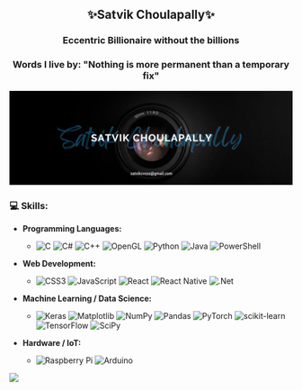 <h2 align= "center">✨Satvik Choulapally✨</h2>
<h3 align = "center"> Eccentric Billionaire without the billions </h3>
<h3 align="center">Words I live by: "Nothing is more permanent than a temporary fix"</h3>


![image](banner.png)


### 💻 Skills:
- **Programming Languages:**
  - ![C](https://img.shields.io/badge/c-%2300599C.svg?style=for-the-badge&logo=c&logoColor=white)
   ![C#](https://img.shields.io/badge/c%23-%23239120.svg?style=for-the-badge&logo=csharp&logoColor=white)
   ![C++](https://img.shields.io/badge/c++-%2300599C.svg?style=for-the-badge&logo=c%2B%2B&logoColor=white)
   ![OpenGL](https://img.shields.io/badge/OpenGL-%23FFFFFF.svg?style=for-the-badge&logo=opengl)
   ![Python](https://img.shields.io/badge/python-3670A0?style=for-the-badge&logo=python&logoColor=ffdd54)
   ![Java](https://img.shields.io/badge/java-%23ED8B00.svg?style=for-the-badge&logo=openjdk&logoColor=white)
   ![PowerShell](https://img.shields.io/badge/PowerShell-%235391FE.svg?style=for-the-badge&logo=powershell&logoColor=white)
   
- **Web Development:**
  - ![CSS3](https://img.shields.io/badge/css3-%231572B6.svg?style=for-the-badge&logo=css3&logoColor=white)
   ![JavaScript](https://img.shields.io/badge/javascript-%23323330.svg?style=for-the-badge&logo=javascript&logoColor=%23F7DF1E)
   ![React](https://img.shields.io/badge/react-%2320232a.svg?style=for-the-badge&logo=react&logoColor=%2361DAFB)
   ![React Native](https://img.shields.io/badge/react_native-%2320232a.svg?style=for-the-badge&logo=react&logoColor=%2361DAFB)
   ![.Net](https://img.shields.io/badge/.NET-5C2D91?style=for-the-badge&logo=.net&logoColor=white)
- **Machine Learning / Data Science:**
  - ![Keras](https://img.shields.io/badge/Keras-%23D00000.svg?style=for-the-badge&logo=Keras&logoColor=white)
   ![Matplotlib](https://img.shields.io/badge/Matplotlib-%23ffffff.svg?style=for-the-badge&logo=Matplotlib&logoColor=black)
   ![NumPy](https://img.shields.io/badge/numpy-%23013243.svg?style=for-the-badge&logo=numpy&logoColor=white)
   ![Pandas](https://img.shields.io/badge/pandas-%23150458.svg?style=for-the-badge&logo=pandas&logoColor=white)
   ![PyTorch](https://img.shields.io/badge/PyTorch-%23EE4C2C.svg?style=for-the-badge&logo=PyTorch&logoColor=white)
   ![scikit-learn](https://img.shields.io/badge/scikit--learn-%23F7931E.svg?style=for-the-badge&logo=scikit-learn&logoColor=white)
   ![TensorFlow](https://img.shields.io/badge/TensorFlow-%23FF6F00.svg?style=for-the-badge&logo=TensorFlow&logoColor=white)
   ![SciPy](https://img.shields.io/badge/SciPy-%230C55A5.svg?style=for-the-badge&logo=scipy&logoColor=%white)

- **Hardware / IoT:**
  - ![Raspberry Pi](https://img.shields.io/badge/-RaspberryPi-C51A4A?style=for-the-badge&logo=Raspberry-Pi)
   ![Arduino](https://img.shields.io/badge/-Arduino-00979D?style=for-the-badge&logo=Arduino&logoColor=white)

![](https://github-profile-trophy.vercel.app/?username=SatXCho&theme=onedark&no-frame=true&no-bg=true&margin-w=0)
